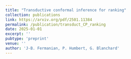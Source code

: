 ```yaml
---
title: "Transductive conformal inference for ranking"
collection: publications
link: https://arxiv.org/pdf/2501.11384
permalink: /publication/transduct_CP_ranking
date: 2025-01-01
excerpt: ''
pubtype: 'preprint'
venue: ''
author: 'J-B. Fermanian, P. Humbert, G. Blanchard'
---
```

